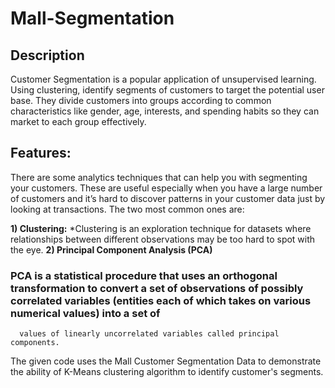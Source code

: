 # Mall-Segmentation
## **Description**
Customer Segmentation is a popular application of unsupervised learning. Using clustering, identify segments of customers to target the potential user base. They divide customers into groups according to common characteristics like gender, age, interests, and spending habits so they can market to each group  effectively.
## **Features:**
There are some analytics techniques that can help you with segmenting your customers. These are useful especially when you have a large number of customers and it’s hard to discover patterns in your customer data just by looking at transactions. The two most common ones are:

**1) Clustering:**
     *Clustering is an exploration technique for datasets where relationships between different observations may be too hard to spot with the eye.
**2) Principal Component Analysis (PCA)**
  ###   PCA is a statistical procedure that uses an orthogonal transformation to convert a set of observations of possibly correlated variables (entities each of which takes on various numerical values) into a set of 
      values of linearly uncorrelated variables called principal components.

The given code uses the Mall Customer Segmentation Data to demonstrate the ability of K-Means clustering algorithm to identify customer's segments.
